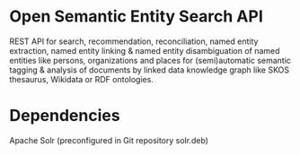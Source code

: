 # Open Semantic Entity Search API
REST API for search, recommendation, reconciliation, named entity extraction, named entity linking & named entity disambiguation of named entities like persons, organizations and places for (semi)automatic semantic tagging & analysis of documents by linked data knowledge graph like SKOS thesaurus, Wikidata or RDF ontologies.

# Dependencies

Apache Solr (preconfigured in Git repository solr.deb)
